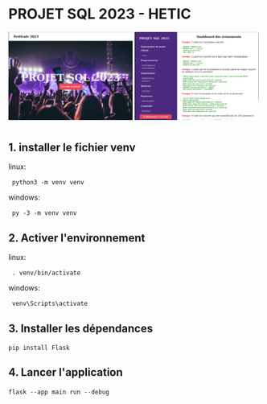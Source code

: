 # PROJET SQL 2023 - HETIC

<img src="./static/images/Home.png" width="49%">
<img src="./static/images/page.png" width="49%">


#


## 1. installer le fichier venv

linux:

```shell
 python3 -m venv venv
```

windows:

```shell
 py -3 -m venv venv
```

## 2. Activer l'environnement

linux:

```shell
 . venv/bin/activate
```

windows:

```shell
 venv\Scripts\activate
```

## 3. Installer les dépendances

```shell
pip install Flask
```

## 4. Lancer l'application

```shell
flask --app main run --debug
```
